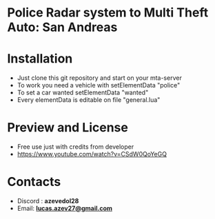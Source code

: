 # Police Radar system to Multi Theft Auto: San Andreas

# Installation 
* Just clone this git repository and start on your mta-server
* To work you need a vehicle with setElementData "police"
* To set a car wanted setElementData "wanted"
* Every elementData is editable on file "general.lua"

# Preview and License

* Free use just with credits from developer
* https://www.youtube.com/watch?v=CSdW0QoYeGQ

# Contacts 
* Discord : **azevedol28**
* Email: **lucas.azev27@gmail.com**

